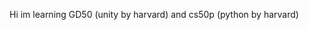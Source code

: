 Hi im learning GD50 (unity by harvard) and cs50p (python by harvard)
<!---
1tuee/1tuee is a ✨ special ✨ repository because its `README.md` (this file) appears on your GitHub profile.
You can click the Preview link to take a look at your changes.
--->
